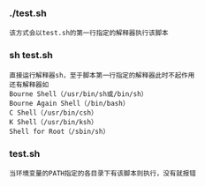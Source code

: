 ### ./test.sh
	该方式会以test.sh的第一行指定的解释器执行该脚本

### sh test.sh
	直接运行解释器sh，至于脚本第一行指定的解释器此时不起作用
	还有解释器如
    Bourne Shell（/usr/bin/sh或/bin/sh）
    Bourne Again Shell（/bin/bash）
    C Shell（/usr/bin/csh）
    K Shell（/usr/bin/ksh）
    Shell for Root（/sbin/sh）

### test.sh
	当环境变量的PATH指定的各目录下有该脚本则执行，没有就报错
